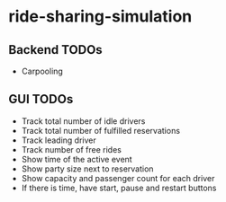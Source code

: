# ride-sharing-simulation

## Backend TODOs
* Carpooling

## GUI TODOs
* Track total number of idle drivers
* Track total number of fulfilled reservations
* Track leading driver
* Track number of free rides
* Show time of the active event
* Show party size next to reservation
* Show capacity and passenger count for each driver
* If there is time, have start, pause and restart buttons